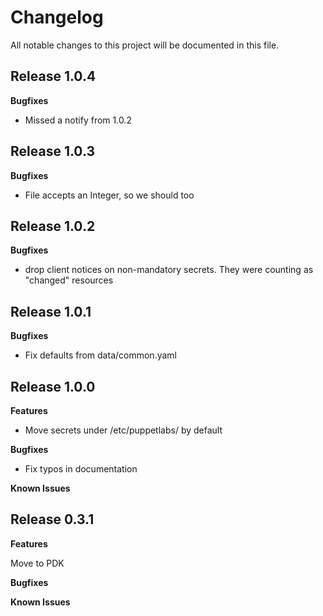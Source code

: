# Changelog

All notable changes to this project will be documented in this file.

## Release 1.0.4

**Bugfixes**

* Missed a notify from 1.0.2

## Release 1.0.3

**Bugfixes**

* File accepts an Integer, so we should too

## Release 1.0.2

**Bugfixes**

* drop client notices on non-mandatory secrets.
  They were counting as "changed" resources

## Release 1.0.1

**Bugfixes**

* Fix defaults from data/common.yaml

## Release 1.0.0

**Features**

* Move secrets under /etc/puppetlabs/ by default

**Bugfixes**

* Fix typos in documentation

**Known Issues**

## Release 0.3.1

**Features**

Move to PDK

**Bugfixes**

**Known Issues**
